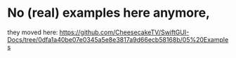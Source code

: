 
# No (real) examples here anymore,
they moved here: 
https://github.com/CheesecakeTV/SwiftGUI-Docs/tree/0dfa1a40be07e0345a5e8e3817a9d66ecb58168b/05%20Examples
